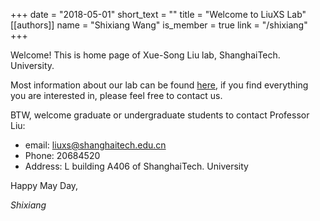 +++
date = "2018-05-01"
short_text = ""
title = "Welcome to LiuXS Lab"
[[authors]]
    name = "Shixiang Wang"
    is_member = true
    link = "/shixiang"
+++

Welcome! This is home page of Xue-Song Liu lab, ShanghaiTech. University. 

Most information about our lab can be found [here](https://liuxslab.netlify.com/research/), if you find everything you are interested in, please feel free to contact us.

BTW, welcome graduate or undergraduate students to contact Professor Liu:

* email: <liuxs@shanghaitech.edu.cn>
* Phone: 20684520  
* Address: L building A406 of ShanghaiTech. University 

Happy May Day,

*Shixiang*